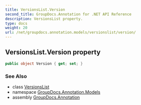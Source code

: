 ```yaml
---
title: VersionsList.Version
second_title: GroupDocs.Annotation for .NET API Reference
description: VersionsList property. 
type: docs
weight: 20
url: /net/groupdocs.annotation.models/versionslist/version/
---
```

## VersionsList.Version property

```csharp
public object Version { get; set; }
```

### See Also

* class [VersionsList](../)
* namespace [GroupDocs.Annotation.Models](../../versionslist/)
* assembly [GroupDocs.Annotation](../../../)


